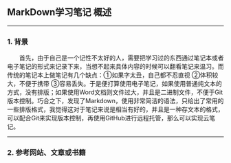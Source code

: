 ## MarkDown学习笔记 概述
---
### 1. 背景

&emsp;&emsp;首先，由于自己是一个记性不太好的人，需要把学习过的东西通过笔记本或者电子笔记的形式来记录下来，当想不起来具体内容的时候可以翻看笔记来温习。而传统的笔记本上做笔记有几个缺点：①如果字太丑，自己都不忍直视 ②体积较大，不便于携带 ③容易丢失。于是便打算使用电子笔记，如果使用普通纯文本的方式，没有排版；如果使用Word文档则文件过大，并且是二进制文件，不便于Git版本控制。巧合之下，发现了Markdown，使用非常简洁的语法，只给出了常用的一些排版格式，我觉得这对于笔记来说是相当有好的，并且是一种存文本的格式，可以配合Git来实现版本控制，再使用GitHub进行远程托管，那么可以实现云笔记。

---
### 2. 参考网站、文章或书籍

